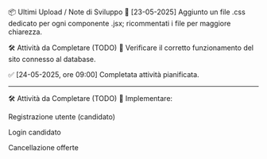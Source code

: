 📦 Ultimi Upload / Note di Sviluppo
🔄 [23-05-2025] Aggiunto un file .css dedicato per ogni componente .jsx; ricommentati i file per maggiore chiarezza.

🛠️ Attività da Completare (TODO)
🔌 Verificare il corretto funzionamento del sito connesso al database.

✅ [24-05-2025, ore 09:00] Completata attività pianificata.

---

🛠️ Attività da Completare (TODO)
👤 Implementare:

Registrazione utente (candidato)

Login candidato

Cancellazione offerte
